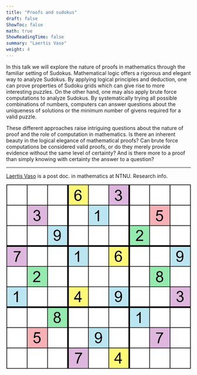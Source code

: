 ```yaml
---
title: "Proofs and sudokus"
draft: false
ShowToc: false
math: true
ShowReadingTime: false
summary: "Laertis Vaso"
weight: 4
---
```


In this talk we will explore the nature of proofs in mathematics through the familiar setting of Sudokus. Mathematical logic offers a rigorous and elegant way to analyze Sudokus. By applying logical principles and deduction, one can prove properties of Sudoku grids which can give rise to more interesting puzzles. On the other hand, one may also apply brute force computations to analyze Sudokus. By systematically trying all possible combinations of numbers, computers can answer questions about the uniqueness of solutions or the minimum number of givens required for a valid puzzle.

These different approaches raise intriguing questions about the nature of proof and the role of computation in mathematics. Is there an inherent beauty in the logical elegance of mathematical proofs? Can brute force computations be considered valid proofs, or do they merely provide evidence without the same level of certainty? And is there more to a proof than simply knowing with certainty the answer to a question?

---

[Laertis Vaso](https://www.laertisvaso.com/) is a post doc. in mathematics at NTNU. Research info.

<img src="images/sudoku1.png" alt="Error loading image" width="700"/>